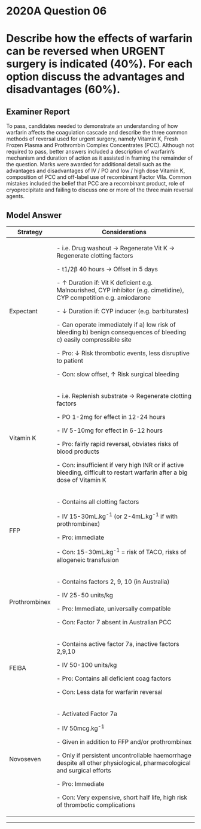 <div class = "saq"> 

# 2020A Question 06
# Describe how the effects of warfarin can be reversed when URGENT surgery is indicated (40%). For each option discuss the advantages and disadvantages (60%).


## Examiner Report
To pass, candidates needed to demonstrate an understanding of how warfarin affects the coagulation cascade and describe the three common methods of reversal used for urgent surgery, namely Vitamin K, Fresh Frozen Plasma and Prothrombin Complex Concentrates (PCC). Although not required to pass, better answers included a description of warfarin’s mechanism and duration of action as it assisted in framing the remainder of the question. Marks were awarded for additional detail such as the advantages and disadvantages of IV / PO and low / high dose Vitamin K, composition of PCC and off-label use of recombinant Factor VIIa. Common mistakes included the belief that PCC are a recombinant product, role of cryoprecipitate and failing to discuss one or more of the three main reversal agents.

## Model Answer

|Strategy|Considerations|
|--|--|
|Expectant|<p>- i.e. Drug washout → Regenerate Vit K → Regenerate clotting factors</p><p>- t1/2β 40 hours → Offset in 5 days</p><p>- ↑ Duration if: Vit K deficient e.g. Malnourished, CYP inhibitor (e.g. cimetidine), CYP competition e.g. amiodarone</p><p>- ↓ Duration if: CYP inducer (e.g. barbiturates)</p><p>- Can operate immediately if a) low risk of bleeding b) benign consequences of bleeding c) easily compressible site</p><p>- Pro: ↓ Risk thrombotic events, less disruptive to patient</p><p>- Con: slow offset, ↑ Risk surgical bleeding</p>|
|Vitamin K|<p>- i.e. Replenish substrate → Regenerate clotting factors</p><p>- PO 1-2mg for effect in 12-24 hours</p><p>- IV 5-10mg for effect in 6-12 hours</p><p>- Pro: fairly rapid reversal, obviates risks of blood products</p><p>- Con: insufficient if very high INR or if active bleeding, difficult to restart warfarin after a big dose of Vitamin K</p>|
|FFP|<p>- Contains all clotting factors</p><p>- IV 15-30mL.kg<sup>-1</sup> (or 2-4mL.kg<sup>-1</sup> if with prothrombinex)</p><p>- Pro: immediate</p><p>- Con: 15-30mL.kg<sup>-1</sup> = risk of TACO, risks of allogeneic transfusion</p>|
|Prothrombinex|<p>- Contains factors 2, 9, 10 (in Australia)</p><p>- IV 25-50 units/kg</p><p>- Pro: Immediate, universally compatible</p><p>- Con: Factor 7 absent in Australian PCC</p>|
|FEIBA|<p>- Contains active factor 7a, inactive factors 2,9,10</p><p>- IV 50-100 units/kg</p><p>- Pro: Contains all deficient coag factors</p><p>- Con: Less data for warfarin reversal</p>|
|Novoseven|<p>- Activated Factor 7a</p><p>- IV 50mcg.kg<sup>-1</sup></p><p>- Given in addition to FFP and/or prothrombinex</p><p>- Only if persistent uncontrollable haemorrhage despite all other physiological, pharmacological and surgical efforts</p><p>- Pro: Immediate</p><p>- Con: Very expensive, short half life, high risk of thrombotic complications</p>|



--- 

</div>